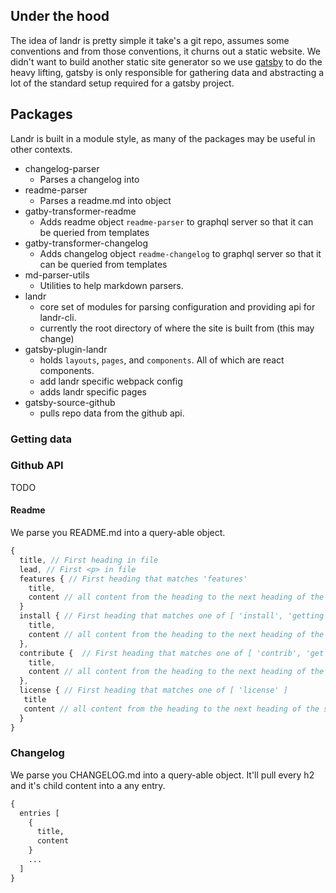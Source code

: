 ## Under the hood

The idea of landr is pretty simple it take's a git repo, assumes some conventions and from those conventions, it churns out a static website. We didn't want to build another static site generator so we use [gatsby](https://www.gatsbyjs.org/docs/) to do the heavy lifting, gatsby is only responsible for gathering data and abstracting a lot of the standard setup required for a gatsby project.

## Packages

Landr is built in a module style, as many of the packages may be useful in other contexts.

- changelog-parser
  - Parses a changelog into
- readme-parser
  - Parses a readme.md into object
- gatby-transformer-readme
  - Adds readme object `readme-parser` to graphql server so that it can be queried from templates
- gatby-transformer-changelog
  - Adds changelog object `readme-changelog` to graphql server so that it can be queried from templates
- md-parser-utils
  - Utilities to help markdown parsers.
- landr
  - core set of modules for parsing configuration and providing api for landr-cli.
  - currently the root directory of where the site is built from (this may change)
- gatsby-plugin-landr
  - holds `layouts`, `pages`, and `components`. All of which are react components.
  - add landr specific webpack config
  - adds landr specific pages
- gatsby-source-github
  - pulls repo data from the github api.

### Getting data

### Github API
TODO

#### Readme

We parse you README.md into a query-able object.   

```javascript
{
  title, // First heading in file
  lead, // First <p> in file
  features { // First heading that matches 'features'
    title,
    content // all content from the heading to the next heading of the same level
  }
  install { // First heading that matches one of [ 'install', 'getting started', 'quick start guide' ]
    title,
    content // all content from the heading to the next heading of the same level
  },
  contribute {  // First heading that matches one of [ 'contrib', 'get involved']
    title,
    content // all content from the heading to the next heading of the same level
  },
  license { // First heading that matches one of [ 'license' ]
   title
   content // all content from the heading to the next heading of the same level
  }
}
```

### Changelog

We parse you CHANGELOG.md into a query-able object. It'll pull every h2 and it's child content into a any entry.

```graphql
{
  entries [
    {
      title,
      content
    }
    ...
  ]
}
```
